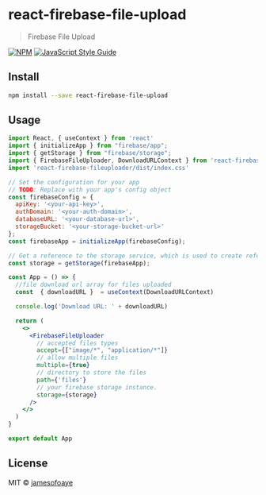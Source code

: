 # react-firebase-file-upload

>  Firebase File Upload

[![NPM](https://img.shields.io/npm/v/react-firebase-file-upload.svg)](https://www.npmjs.com/package/react-firebase-file-upload) [![JavaScript Style Guide](https://img.shields.io/badge/code_style-standard-brightgreen.svg)](https://standardjs.com)

## Install

```bash
npm install --save react-firebase-file-upload
```

## Usage

```jsx
import React, { useContext } from 'react'
import { initializeApp } from "firebase/app";
import { getStorage } from "firebase/storage";
import { FirebaseFileUploader, DownloadURLContext } from 'react-firebase-fileuploader'
import 'react-firebase-fileuploader/dist/index.css'

// Set the configuration for your app
// TODO: Replace with your app's config object
const firebaseConfig = {
  apiKey: '<your-api-key>',
  authDomain: '<your-auth-domain>',
  databaseURL: '<your-database-url>',
  storageBucket: '<your-storage-bucket-url>'
};
const firebaseApp = initializeApp(firebaseConfig);

// Get a reference to the storage service, which is used to create references in your storage bucket
const storage = getStorage(firebaseApp);

const App = () => {
  //file download url array for files uploaded
  const  { downloadURL }  = useContext(DownloadURLContext)

  console.log('Download URL: ' + downloadURL)

  return (
    <>
      <FirebaseFileUploader
        // accepted files types
        accept={["image/*", "application/*"]}
        // allow multiple files
        multiple={true}
        // directory to store the files
        path={'files'}
        // your firebase storage instance.
        storage={storage}
      />
    </>
  )
}

export default App
```

## License

MIT © [jamesofoaye](https://github.com/jamesofoaye)
